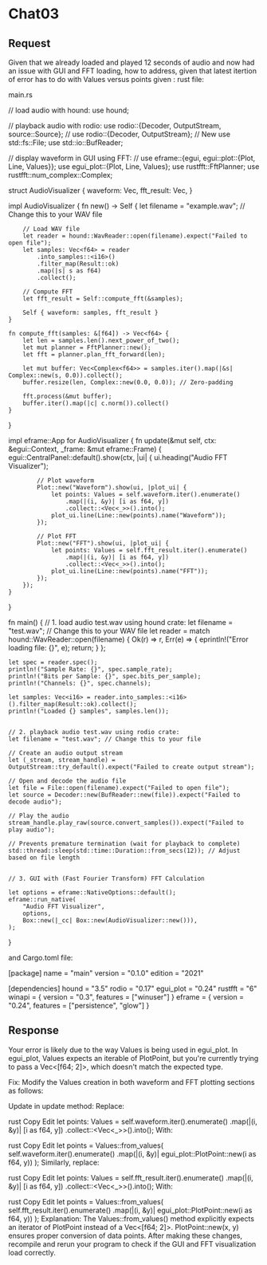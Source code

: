 # Chat03

## Request

Given that we already loaded and played 12 seconds of audio and now had an issue with GUI and FFT loading, how to address, given that latest itertion of error has to do with Values versus points given : rust file: 

main.rs


// load audio with hound:
use hound;

// playback audio with rodio:
use rodio::{Decoder, OutputStream, source::Source};
// use rodio::{Decoder, OutputStream}; // New
use std::fs::File;
use std::io::BufReader;

// display waveform in GUI using FFT:
// use eframe::{egui, egui::plot::{Plot, Line, Values}};
use egui_plot::{Plot, Line, Values};
use rustfft::FftPlanner;
use rustfft::num_complex::Complex;


struct AudioVisualizer {
    waveform: Vec<f64>,
    fft_result: Vec<f64>,
}



impl AudioVisualizer {
    fn new() -> Self {
        let filename = "example.wav"; // Change this to your WAV file

        // Load WAV file
        let reader = hound::WavReader::open(filename).expect("Failed to open file");
        let samples: Vec<f64> = reader
            .into_samples::<i16>()
            .filter_map(Result::ok)
            .map(|s| s as f64)
            .collect();

        // Compute FFT
        let fft_result = Self::compute_fft(&samples);

        Self { waveform: samples, fft_result }
    }

    fn compute_fft(samples: &[f64]) -> Vec<f64> {
        let len = samples.len().next_power_of_two();
        let mut planner = FftPlanner::new();
        let fft = planner.plan_fft_forward(len);

        let mut buffer: Vec<Complex<f64>> = samples.iter().map(|&s| Complex::new(s, 0.0)).collect();
        buffer.resize(len, Complex::new(0.0, 0.0)); // Zero-padding

        fft.process(&mut buffer);
        buffer.iter().map(|c| c.norm()).collect()
    }
}



impl eframe::App for AudioVisualizer {
    fn update(&mut self, ctx: &egui::Context, _frame: &mut eframe::Frame) {
        egui::CentralPanel::default().show(ctx, |ui| {
            ui.heading("Audio FFT Visualizer");

            // Plot waveform
            Plot::new("Waveform").show(ui, |plot_ui| {
                let points: Values = self.waveform.iter().enumerate()
                    .map(|(i, &y)| [i as f64, y])
                    .collect::<Vec<_>>().into();
                plot_ui.line(Line::new(points).name("Waveform"));
            });

            // Plot FFT
            Plot::new("FFT").show(ui, |plot_ui| {
                let points: Values = self.fft_result.iter().enumerate()
                    .map(|(i, &y)| [i as f64, y])
                    .collect::<Vec<_>>().into();
                plot_ui.line(Line::new(points).name("FFT"));
            });
        });
    }
}




fn main() {
    // 1. load audio test.wav using hound crate:
    let filename = "test.wav"; // Change this to your WAV file
    let reader = match hound::WavReader::open(filename) {
        Ok(r) => r,
        Err(e) => {
            eprintln!("Error loading file: {}", e);
            return;
        }
    };

    let spec = reader.spec();
    println!("Sample Rate: {}", spec.sample_rate);
    println!("Bits per Sample: {}", spec.bits_per_sample);
    println!("Channels: {}", spec.channels);

    let samples: Vec<i16> = reader.into_samples::<i16>().filter_map(Result::ok).collect();
    println!("Loaded {} samples", samples.len());
    
    
    // 2. playback audio test.wav using rodio crate:
    let filename = "test.wav"; // Change this to your file
    
    // Create an audio output stream
    let (_stream, stream_handle) = OutputStream::try_default().expect("Failed to create output stream");
    
    // Open and decode the audio file
    let file = File::open(filename).expect("Failed to open file");
    let source = Decoder::new(BufReader::new(file)).expect("Failed to decode audio");
    
    // Play the audio
    stream_handle.play_raw(source.convert_samples()).expect("Failed to play audio");
    
    // Prevents premature termination (wait for playback to complete)
    std::thread::sleep(std::time::Duration::from_secs(12)); // Adjust based on file length


    // 3. GUI with (Fast Fourier Transform) FFT Calculation

    let options = eframe::NativeOptions::default();
    eframe::run_native(
        "Audio FFT Visualizer",
        options,
        Box::new(|_cc| Box::new(AudioVisualizer::new())),
    );

}








and Cargo.toml file: 

[package]
name = "main"
version = "0.1.0"
edition = "2021"

[dependencies]
hound = "3.5"
rodio = "0.17"
egui_plot = "0.24"
rustfft = "6"
winapi = { version = "0.3", features = ["winuser"] }
eframe = { version = "0.24", features = ["persistence", "glow"] }

## Response

Your error is likely due to the way Values is being used in egui_plot. In egui_plot, Values expects an iterable of PlotPoint, but you're currently trying to pass a Vec<[f64; 2]>, which doesn't match the expected type.

Fix:
Modify the Values creation in both waveform and FFT plotting sections as follows:

Update in update method:
Replace:

rust
Copy
Edit
let points: Values = self.waveform.iter().enumerate()
    .map(|(i, &y)| [i as f64, y])
    .collect::<Vec<_>>().into();
With:

rust
Copy
Edit
let points = Values::from_values(
    self.waveform.iter().enumerate()
        .map(|(i, &y)| egui_plot::PlotPoint::new(i as f64, y))
);
Similarly, replace:

rust
Copy
Edit
let points: Values = self.fft_result.iter().enumerate()
    .map(|(i, &y)| [i as f64, y])
    .collect::<Vec<_>>().into();
With:

rust
Copy
Edit
let points = Values::from_values(
    self.fft_result.iter().enumerate()
        .map(|(i, &y)| egui_plot::PlotPoint::new(i as f64, y))
);
Explanation:
The Values::from_values() method explicitly expects an iterator of PlotPoint instead of a Vec<[f64; 2]>.
PlotPoint::new(x, y) ensures proper conversion of data points.
After making these changes, recompile and rerun your program to check if the GUI and FFT visualization load correctly.








 
